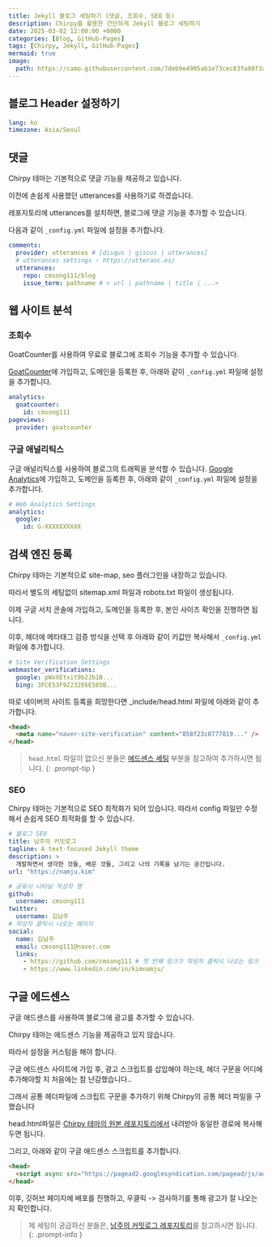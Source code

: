 ```yaml
---
title: Jekyll 블로그 세팅하기 (댓글, 조회수, SEO 등)
description: Chirpy를 활용한 간단하게 Jekyll 블로그 세팅하기
date: 2025-03-02 12:00:00 +0000
categories: [Blog, GitHub-Pages]
tags: [Chirpy, Jekyll, GitHub-Pages]
mermaid: true
image:
  path: https://camo.githubusercontent.com/7deb9e4905ab1e73cec83fa80f3a5d0c7f613e6b522a9fdc41d5c79fad37eda8/68747470733a2f2f6368697270792d696d672e6e65746c6966792e6170702f636f6d6d6f6e732f646576696365732d6d6f636b75702e706e67
---
```


## 블로그 Header 설정하기

```yaml
lang: ko
timezone: Asia/Seoul
```

## 댓글

Chirpy 테마는 기본적으로 댓글 기능을 제공하고 있습니다.

이전에 손쉽게 사용했던 utterances를 사용하기로 하겠습니다.

레포지토리에 utterances를 설치하면, 블로그에 댓글 기능을 추가할 수 있습니다.

다음과 같이 `_config.yml` 파일에 설정을 추가합니다.

```yaml
comments:
  provider: utterances # [disqus | giscus | utterances]
  # utterances settings › https://utteranc.es/
  utterances:
    repo: cmsong111/blog
    issue_term: pathname # < url | pathname | title | ...>
```

## 웹 사이트 분석

### 조회수

GoatCounter를 사용하여 무료로 블로그에 조회수 기능을 추가할 수 있습니다.

[GoatCounter](https://www.goatcounter.com/)에 가입하고, 도메인을 등록한 후, 아래와 같이 `_config.yml` 파일에 설정을 추가합니다.

```yaml
analytics:
  goatcounter:
    id: cmsong111
pageviews:
  provider: goatcounter 
```

### 구글 애널리틱스
구글 애널리틱스를 사용하여 블로그의 트래픽을 분석할 수 있습니다.
[Google Analytics](https://analytics.google.com/)에 가입하고, 도메인을 등록한 후, 아래와 같이 `_config.yml` 파일에 설정을 추가합니다.

```yaml
# Web Analytics Settings
analytics:
  google:
    id: G-XXXXXXXXXX 
```


## 검색 엔진 등록

Chirpy 테마는 기본적으로 site-map, seo 플러그인을 내장하고 있습니다.

따라서 별도의 세팅없이 sitemap.xml 파일과 robots.txt 파일이 생성됩니다.

이제 구글 서치 콘솔에 가입하고, 도메인을 등록한 후, 본인 사이즈 확인을 진행하면 됩니다.

이후, 헤더에 메타태그 검증 방식을 선택 후 아래와 같이 키값만 복사해서 `_config.yml` 파일에 추가합니다.

```yaml
# Site Verification Settings
webmaster_verifications:
  google: pWvXEtxit9b2Jb1B...
  bing: 3FCE53F92232E6E585B...
```

따로 네이버의 사이트 등록을 희망한다면  _include/head.html 파일에 아래와 같이 추가합니다.

```html
<head>
  <meta name="naver-site-verification" content="858f23c8777819..." />
</head>
```

> `head.html` 파일이 없으신 분들은 [에드센스 세팅](#구글-에드센스) 부분을 참고하여 추가하시면 됩니다.
{: .prompt-tip }

### SEO

Chirpy 테마는 기본적으로 SEO 최적화가 되어 있습니다.
따라서 config 파일만 수정해서 손쉽게 SEO 최적화를 할 수 있습니다.

```yaml
# 블로그 SEO
title: 남주의 커밋로그
tagline: A text-focused Jekyll theme 
description: >
  개발하면서 생각한 것들, 배운 것들, 그리고 나의 기록을 남기는 공간입니다.
url: "https://namju.kim"

# 공유시 나타날 작성자 명
github:
  username: cmsong111 
twitter:
  username: 김남주
# 작성자 클릭시 나오는 페이지
social:
  name: 김남주
  email: cmsong111@naver.com 
  links:
    - https://github.com/cmsong111 # 첫 번째 링크가 작성자 클릭시 나오는 링크
    - https://www.linkedin.com/in/kimnamju/

```

## 구글 에드센스

구글 애드센스를 사용하여 블로그에 광고를 추가할 수 있습니다.

Chirpy 테마는 에드센스 기능을 제공하고 있지 않습니다.

따라서 설정을 커스텀을 해야 합니다.

구글 에드센스 사이트에 가입 후, 광고 스크립트를 삽입해야 하는데, 헤더 구문을 어디에 추가해야할 지 처음에는 참 난감했습니다.. 

그래서 공통 헤더파일에 스크립트 구문을 추가하기 위해 Chirpy의 공통 헤더 파일을 구했습니다 

head.html파일은 [Chirpy 테마의 원본 레포지토리에서](https://github.com/cotes2020/jekyll-theme-chirpy/blob/master/_includes/head.html) 내려받아 동일한 경로에 복사해두면 됩니다.

그리고, 아래와 같이 구글 애드센스 스크립트를 추가합니다.

```html
<head>
  <script async src="https://pagead2.googlesyndication.com/pagead/js/adsbygoogle.js?client=ca-pub-9883771255224638" crossorigin="anonymous"></script>
</head>
```

이후, 깃허브 페이지에 배포를 진행하고, 우클릭 -> 검사하기를 통해 광고가 잘 나오는지 확인합니다.

> 제 세팅이 궁금하신 분들은, [남주의 커밋로그 레포지토리](https://github.com/cmsong111/blog)를 참고하시면 됩니다.
{: .prompt-info }
